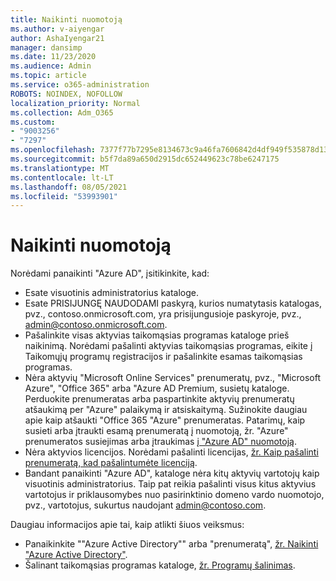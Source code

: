 ```yaml
---
title: Naikinti nuomotoją
ms.author: v-aiyengar
author: AshaIyengar21
manager: dansimp
ms.date: 11/23/2020
ms.audience: Admin
ms.topic: article
ms.service: o365-administration
ROBOTS: NOINDEX, NOFOLLOW
localization_priority: Normal
ms.collection: Adm_O365
ms.custom:
- "9003256"
- "7297"
ms.openlocfilehash: 7377f77b7295e8134673c9a46fa7606842d4df949f535878d13986c6d39d0b5e
ms.sourcegitcommit: b5f7da89a650d2915dc652449623c78be6247175
ms.translationtype: MT
ms.contentlocale: lt-LT
ms.lasthandoff: 08/05/2021
ms.locfileid: "53993901"
---
```

# <a name="delete-tenant"></a>Naikinti nuomotoją

Norėdami panaikinti "Azure AD", įsitikinkite, kad:
- Esate visuotinis administratorius kataloge.
- Esate PRISIJUNGĘ NAUDODAMI paskyrą, kurios numatytasis katalogas, pvz., contoso.onmicrosoft.com, yra prisijungusioje paskyroje, pvz., admin@contoso.onmicrosoft.com.
- Pašalinkite visas aktyvias taikomąsias programas kataloge prieš naikinimą. Norėdami pašalinti aktyvias taikomąsias programas, eikite į Taikomųjų programų registracijos ir pašalinkite esamas taikomąsias programas.
- Nėra aktyvių "Microsoft Online Services" prenumeratų, pvz., "Microsoft Azure", "Office 365" arba "Azure AD Premium, susietų kataloge. Perduokite prenumeratas arba paspartinkite aktyvių prenumeratų atšaukimą per "Azure" palaikymą ir atsiskaitymą. Sužinokite daugiau apie kaip atšaukti "Office 365 "Azure" prenumeratas. Patarimų, kaip susieti arba įtraukti esamą prenumeratą į nuomotoją, žr. "Azure" prenumeratos susiejimas arba įtraukimas [į "Azure AD" nuomotoją](https://docs.microsoft.com/azure/active-directory/fundamentals/active-directory-how-subscriptions-associated-directory).
- Nėra aktyvios licencijos. Norėdami pašalinti licencijas, [žr. Kaip pašalinti prenumeratą, kad pašalintumėte licenciją](https://docs.microsoft.com/azure/active-directory/enterprise-users/directory-delete-howto#delete-a-subscription).
- Bandant panaikinti "Azure AD", kataloge nėra kitų aktyvių vartotojų kaip visuotinis administratorius. Taip pat reikia pašalinti visus kitus aktyvius vartotojus ir priklausomybes nuo pasirinktinio domeno vardo nuomotojo, pvz., vartotojus, sukurtus naudojant admin@contoso.com.

Daugiau informacijos apie tai, kaip atlikti šiuos veiksmus:
- Panaikinkite ""Azure Active Directory"" arba "prenumeratą", [žr. Naikinti "Azure Active Directory"](https://docs.microsoft.com/azure/active-directory/users-groups-roles/directory-delete-howto).
- Šalinant taikomąsias programas kataloge, [žr. Programų šalinimas](https://docs.microsoft.com/azure/active-directory/develop/quickstart-remove-app). 
